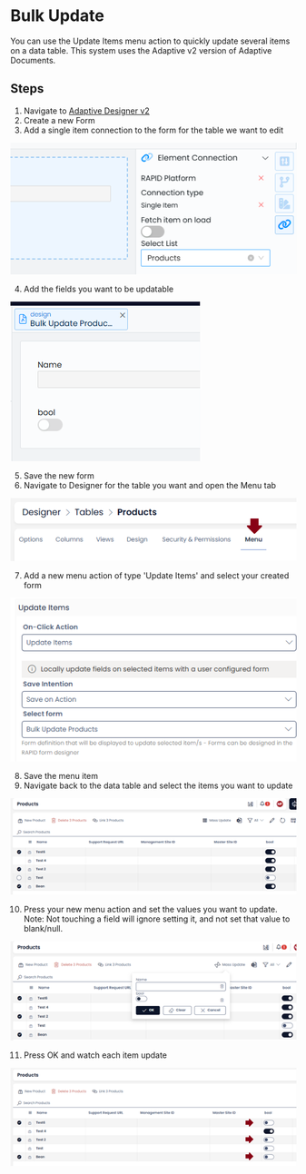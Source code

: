 # Bulk Update

You can use the Update Items menu action to quickly update several items on a data table. This system uses the Adaptive v2 version of Adaptive Documents.

## Steps

1) Navigate to [Adaptive Designer v2](https://designer.rapidplatform.com/)
2) Create a new Form
3) Add a single item connection to the form for the table we want to edit

![Add single item connection](<Single item connection.png>)

4) Add the fields you want to be updatable

![Add fields to the form](<Add fields to form.png>)

5) Save the new form
6) Navigate to Designer for the table you want and open the Menu tab

![Navigate to menu](<Navigate to menu page.png>)

7) Add a new menu action of type 'Update Items' and select your created form

![Configure the menu](<Menu configuration.png>)

8) Save the menu item
9) Navigate back to the data table and select the items you want to update

![Select several items](<Select several items.png>)

10) Press your new menu action and set the values you want to update. Note: Not touching a field will ignore setting it, and not set that value to blank/null.

![Use the form](<Use the form.png>)

11) Press OK and watch each item update

![Observe items have been modified](<Note items update.png>)